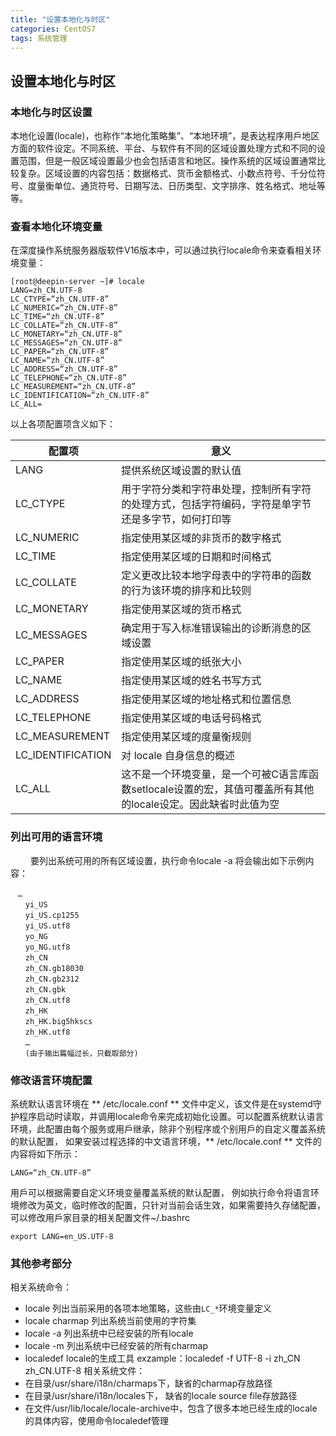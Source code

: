 ```yaml
---
title: "设置本地化与时区"
categories: CentOS7
tags: 系统管理
---
```

## 设置本地化与时区

### 本地化与时区设置
 
本地化设置(locale)，也称作“本地化策略集”、“本地环境”，是表达程序用戶地区方面的软件设定。不同系统、平台、与软件有不同的区域设置处理方式和不同的设置范围，但是一般区域设置最少也会包括语言和地区。操作系统的区域设置通常比较复杂。区域设置的内容包括：数据格式、货币金额格式、小数点符号、千分位符号、度量衡单位、通货符号、日期写法、日历类型、文字排序、姓名格式、地址等等。

### 查看本地化环境变量

在深度操作系统服务器版软件V16版本中，可以通过执行locale命令来查看相关环境变量：

```
[root@deepin-server ~]# locale
LANG=zh_CN.UTF-8
LC_CTYPE=“zh_CN.UTF-8”
LC_NUMERIC=“zh_CN.UTF-8”
LC_TIME=“zh_CN.UTF-8”
LC_COLLATE=“zh_CN.UTF-8”
LC_MONETARY=“zh_CN.UTF-8”
LC_MESSAGES=“zh_CN.UTF-8”
LC_PAPER=“zh_CN.UTF-8”
LC_NAME=“zh_CN.UTF-8”
LC_ADDRESS=“zh_CN.UTF-8”
LC_TELEPHONE=“zh_CN.UTF-8”
LC_MEASUREMENT=“zh_CN.UTF-8”
LC_IDENTIFICATION=“zh_CN.UTF-8”
LC_ALL=
```
以上各项配置项含义如下：


| 配置项 | 意义 |
|--------------------------|--------------------------------|
| LANG                          | 提供系统区域设置的默认值 |
| LC_CTYPE                  | 用于字符分类和字符串处理，控制所有字符的处理方式，包括字符编码，字符是单字节还是多字节，如何打印等 | 
| LC_NUMERIC             | 指定使用某区域的非货币的数字格式                                                          |
| LC_TIME                     | 指定使用某区域的日期和时间格式                                                              |
| LC_COLLATE              | 定义更改比较本地字母表中的字符串的函数的行为该环境的排序和比较则 |
| LC_MONETARY          | 指定使用某区域的货币格式                                                                         |
| LC_MESSAGES          | 确定用于写入标准错误输出的诊断消息的区域设置                                     |
| LC_PAPER                  | 指定使用某区域的纸张大小                                                                         |
| LC_NAME                   | 指定使用某区域的姓名书写方式                                                                  |
| LC_ADDRESS             | 指定使用某区域的地址格式和位置信息                                                      |
| LC_TELEPHONE         | 指定使用某区域的电话号码格式                                                                 |
| LC_MEASUREMENT   |  指定使用某区域的度量衡规则                                                                   |
| LC_IDENTIFICATION   | 对 locale 自身信息的概述                                                                           |
| LC_ALL                        | 这不是一个环境变量，是一个可被C语言库函数setlocale设置的宏，其值可覆盖所有其他的locale设定。因此缺省时此值为空  |

### 列出可用的语言环境
　　
要列出系统可用的所有区域设置，执行命令locale -a 将会输出如下示例内容：

```　
　…
　　yi_US
　　yi_US.cp1255
　　yi_US.utf8
　　yo_NG
　　yo_NG.utf8
　　zh_CN
　　zh_CN.gb18030
　　zh_CN.gb2312
　　zh_CN.gbk
　　zh_CN.utf8
　　zh_HK
　　zh_HK.big5hkscs
　　zh_HK.utf8
　　…
　　(由于输出篇幅过⻓，只截取部分)
```
### 修改语言环境配置

系统默认语言环境在 ** /etc/locale.conf ** 文件中定义，该文件是在systemd守护程序启动时读取，并调用locale命令来完成初始化设置。可以配置系统默认语言环境，此配置由每个服务或用戶继承，除非个别程序或个别用戶的自定义覆盖系统的默认配置， 如果安装过程选择的中文语言环境，** /etc/locale.conf ** 文件的内容将如下所示：
    
    LANG=“zh_CN.UTF-8”
用戶可以根据需要自定义环境变量覆盖系统的默认配置， 例如执行命令将语言环境修改为英文，临时修改的配置，只针对当前会话生效，如果需要持久存储配置，可以修改用戶家目录的相关配置文件~/.bashrc

    export LANG=en_US.UTF-8
### 其他参考部分

相关系统命令：
* locale 列出当前采用的各项本地策略，这些由`LC_*`环境变量定义
* locale charmap 列出系统当前使用的字符集
* locale -a 列出系统中已经安装的所有locale
* locale -m 列出系统中已经安装的所有charmap
* localedef locale的生成工具 exzample：localedef -f UTF-8 -i zh_CN zh_CN.UTF-8
相关系统文件：
* 在目录/usr/share/i18n/charmaps下，缺省的charmap存放路径
* 在目录/usr/share/i18n/locales下， 缺省的locale source file存放路径
* 在文件/usr/lib/locale/locale-archive中，包含了很多本地已经生成的locale的具体内容，使用命令localedef管理
